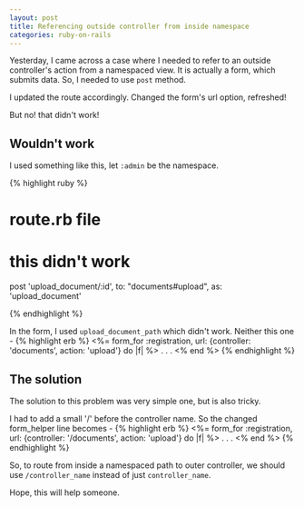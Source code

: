 ```yaml
---
layout: post
title: Referencing outside controller from inside namespace
categories: ruby-on-rails
---
```


Yesterday, I came across a case where I needed to refer to an outside controller's action from a namespaced view. 
It is actually a form, which submits data. So, I needed to use `post` method. 

I updated the route accordingly. Changed the form's url option, refreshed!

But no! that didn't work! 

## Wouldn't work
I used something like this, let `:admin` be the namespace.

{% highlight ruby %}

# route.rb file
# this didn't work
post 'upload_document/:id', to: "documents#upload", as: 'upload_document' 

{% endhighlight %}

In the form, I used `upload_document_path` which didn't work. Neither this one -
{% highlight erb %}
<%= form_for :registration, url: {controller: 'documents', action: 'upload'} do |f| %>
.
.
.
<% end %>
{% endhighlight %}

## The solution
The solution to this problem was very simple one, but is also tricky.

I had to add a small '/' before the controller name. So the changed form_helper line becomes - 
{% highlight erb %}
<%= form_for :registration, url: {controller: '/documents', action: 'upload'} do |f| %>
.
.
.
<% end %>
{% endhighlight %}

So, to route from inside a namespaced path to outer controller, we should use `/controller_name`
instead of just `controller_name`.

Hope, this will help someone.